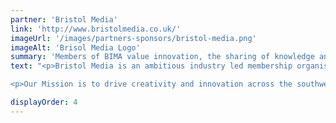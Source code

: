 ```yaml
---
partner: 'Bristol Media'
link: 'http://www.bristolmedia.co.uk/'
imageUrl: '/images/partners-sponsors/bristol-media.png'
imageAlt: 'Brisol Media Logo'
summary: 'Members of BIMA value innovation, the sharing of knowledge and best practice, and supporting the next generation of digital professionals. '
text: "<p>Bristol Media is an ambitious industry led membership organisation and one of the largest creative networks in the UK.  Our primary role is to facilitate collaboration and growth within the region, delivering a yearly programme of projects, events and opportunities. Bristol is home to some of the UK’s most innovative, inspirational, creative and award winning businesses and we are proud that many of them are part of our community. </p>

<p>Our Mission is to drive creativity and innovation across the southwest creative and media sectors, building the fame of the region.</p>"

displayOrder: 4
---
```

